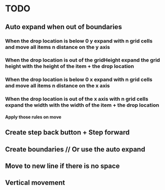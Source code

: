 # TODO


## Auto expand when out of boundaries
  ### When the drop location is below 0 y expand with n grid cells and move all items n distance on the y axis
  ### When the drop location is out of the gridHeight expand the grid height with the height of the item + the drop location
  ### When the drop location is below 0 x expand with n grid cells and move all items n distance on the x axis
  ### When the drop location is out of the x axis with n grid cells expand the width with the width of the item + the drop location

  #### Apply those rules on move


## Create step back button + Step forward

## Create boundaries // Or use the auto expand
## Move to new line if there is no space
## Vertical movement
